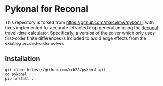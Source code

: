 # Pykonal for Reconal
This repository is forked from https://github.com/malcolmw/pykonal, with fixes implemented for accurate refracted map generation using the [Reconal](https://github.com/philippwindischhofer/Reconal/tree/big_rays) travel-time calculator. Specifically, a version of the solver which only uses first-order finite differences is included to avoid edge effects from the existing second-order solver.

## Installation
```
git clone https://github.com/mcb28/pykonal.git
cd pykonal
pip install .
```